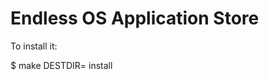 Endless OS Application Store
====================

To install it:

$ make DESTDIR=<destination-path> install

